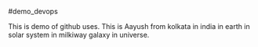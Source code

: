 #demo_devops

This is demo of github uses.
This is Aayush from kolkata in india in earth in solar system in milkiway galaxy in universe.
